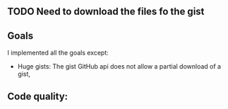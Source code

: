 ## TODO Need to download the files fo the gist

## Goals
I implemented all the goals except:
- Huge gists: The gist GitHub api does not allow a partial download of a gist,

## Code quality:
